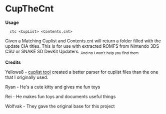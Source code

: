 # CupTheCnt
**Usage**
```
  ctc <CupList> <Contents.cnt>
```
Given a Matching Cuplist and Contents.cnt will return a folder filled with the update CIA titles. 
This is for use with extracted ROMFS from Nintendo 3DS CSU or SNAKE SD DevKit Updaters. 
<sub>And no I won't help you find them</sub>

**Credits**  

Yellows8 - [cuplist tool]("https://github.com/yellows8/cuplist_tool") created a better parser for cuplist files than the one that I originally used.

Ryan - He's a cute kitty and gives me fun toys

Rei - He makes fun toys and documents useful things 

Wolfvak - They gave the original base for this project
